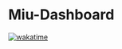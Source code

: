 # Miu-Dashboard
[![wakatime](https://wakatime.com/badge/github/MarkenJaden/Miu-Dashboard.svg)](https://wakatime.com/badge/github/MarkenJaden/Miu-Dashboard)
